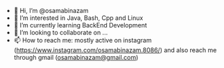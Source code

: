 - 👋 Hi, I’m @osamabinazam
- 👀 I’m interested in Java, Bash, Cpp and Linux
- 🌱 I’m currently learning BackEnd Development
- 💞️ I’m looking to collaborate on ...
- 📫 How to reach me: mostly active on instagram (https://www.instagram.com/osamabinazam.8086/) and also reach me through gmail (osamabinazam@gmail.com)

<!---
osamabinazam/osamabinazam is a ✨ special ✨ repository because its `README.md` (this file) appears on your GitHub profile.
You can click the Preview link to take a look at your changes.
--->
